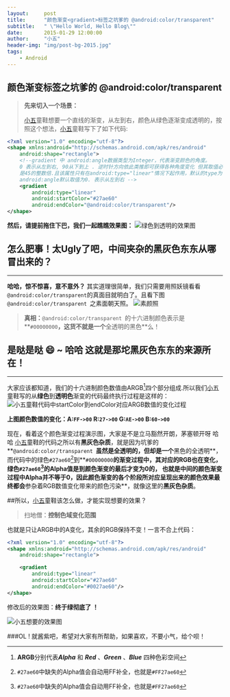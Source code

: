 ```yaml
---
layout:     post
title:      "颜色渐变<gradient>标签之坑爹的 @android:color/transparent"
subtitle:   " \"Hello World, Hello Blog\""
date:       2015-01-29 12:00:00
author:     "小五"
header-img: "img/post-bg-2015.jpg"
tags:
    - Android
---
```


## 颜色渐变<gradient>标签之坑爹的 @android:color/transparent

>**先来切入一个场景：**
>
>[小五][]童鞋想要一个直线的渐变，从左到右，颜色从绿色逐渐变成透明的，按照这个想法，[小五][]童鞋写下了如下代码:

```xml
<?xml version="1.0" encoding="utf-8"?>
<shape xmlns:android="http://schemas.android.com/apk/res/android"
    android:shape="rectangle">
    <!--gradient 中 android:angle数据类型为Integer，代表渐变颜色的角度。
    0 表示从左到右, 90从下到上 . 逆时针方向依此类推即可获得各种角度变化 但其取值必须        
    是45的整数倍.且该属性只有在android:type="linear"情况下起作用，默认的type为linear。
    android:angle默认取值为0. 表示从左到右 --> 
    <gradient 
        android:type="linear"
        android:startColor="#27ae60"
        android:endColor="@android:color/transparent"/>
</shape>
```
**然后，请提前拖住下巴，我们一起瞧瞧效果图：**
![绿色到透明的效果图](http://upload-images.jianshu.io/upload_images/2378059-2071253b97257ee3.png?imageMogr2/auto-orient/strip%7CimageView2/2/w/1240)

## **怎么肥事！太Ugly了吧，中间夹杂的黑灰色东东从哪冒出来的？** 
---

**哈哈，惊不惊喜，意不意外？** 其实道理很简单，我们只需要用照妖镜看看`@android:color/transparent`的真面目就明白了。且看下图`@android:color/transparent `之素面朝天照。
![素颜照](http://upload-images.jianshu.io/upload_images/2378059-06c4930bba7804c4.png?imageMogr2/auto-orient/strip%7CimageView2/2/w/1240)

>**真相：**`@android:color/transparent `的十六进制颜色表示是**`#00000000`**，这货不就是一个**全透明的黑色**么！

## 是哒是哒 :smile: ~ 哈哈 这就是那坨黑灰色东东的来源所在！
---
大家应该都知道，我们的十六进制颜色数值由ARGB[^注脚]四个部分组成.所以我们[小五][]童鞋写的从**绿色**到**透明色**渐变的代码最终执行过程是这样的：
![小五童鞋代码中startColor到endColor对应ARGB数值的变化过程](http://upload-images.jianshu.io/upload_images/2378059-c3aa2e28f8e995ba.png?imageMogr2/auto-orient/strip%7CimageView2/2/w/1240)

**上图颜色数值的变化：A:`FF->00` R:`27->00` G:`AE->00` B:`60->00`**

现在，看着这个颜色渐变过程演示图，大家是不是立马豁然开朗，茅塞顿开呀 哈哈
[小五][]童鞋的代码之所以有**黑灰色杂质**，就是因为坑爹的**`@android:color/transparent `**虽然是全透明的，但却是一个**黑色的全透明**，而代码中的绿色`#27ae60`[^注释]到**`#00000000`**的渐变过程中，其对应的RGB也在变化，绿色`#27ae60`[^注释]的Alpha值是到颜色渐变的最后才变为0的， 也就是中间的颜色渐变过程中Alpha并不等于0，因此颜色渐变的各个阶段所对应呈现出来的颜色效果最终都会**参杂着RGB数值变化带来的颜色污染**，就像这里的**黑灰色杂质**。

##所以，[小五][]童鞋该怎么做，才能实现想要的效果？
>扫地僧：**控制色域变化范围**

也就是只让ARGB中的A变化，其余的RGB保持不变！一言不合上代码：
```xml
<?xml version="1.0" encoding="utf-8"?>
<shape xmlns:android="http://schemas.android.com/apk/res/android"
    android:shape="rectangle">

    <gradient 
        android:type="linear"
        android:startColor="#27ae60"
        android:endColor="#0027ae60"/>
</shape>
```
修改后的效果图：**终于绿彻底了 ！**

![小五想要的效果图](http://upload-images.jianshu.io/upload_images/2378059-dc99e7703ba547e7.png?imageMogr2/auto-orient/strip%7CimageView2/2/w/1240)

###OL ! 就酱紫吧，希望对大家有所帮助，如果喜欢，不要小气，给个呗！

[^注脚]: **ARGB**分别代表***Alpha*** 和 ***Red*** 、***Green*** 、***Blue*** 四种色彩空间
[^注释]: `#27ae60`中缺失的Alpha值会自动用FF补全，也就是`#FF27ae60`

[小五]: http://www.jianshu.com/u/b9cbfe0a7f35  "就是我啦 哈哈"